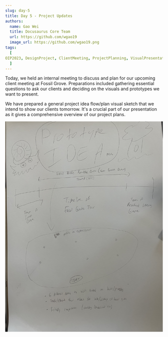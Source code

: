 ```yaml
---
slug: day-5
title: Day 5 - Project Updates
authors:
  name: Gao Wei
  title: Docusaurus Core Team
  url: https://github.com/wgao19
  image_url: https://github.com/wgao19.png
tags:
  [
OIP2023, DesignProject, ClientMeeting, ProjectPlanning, VisualPresentation, Prototyping
  ]
---
```


Today, we held an internal meeting to discuss and plan for our upcoming client meeting at Fossil Grove. Preparations included gathering essential questions to ask our clients and deciding on the visuals and prototypes we want to present.

We have prepared a general project idea flow/plan visual sketch that we intend to show our clients tomorrow. It's a crucial part of our presentation as it gives a comprehensive overview of our project plans.

![Project Idea Flow](../static/img/blog/day5-projectideaflow.png)
